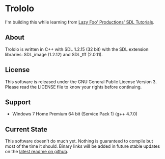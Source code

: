 # Trololo
I'm building this while learning from [Lazy Foo' Productions' SDL Tutorials](http://lazyfoo.net/SDL_tutorials/). 

## About
Trololo is written in C++ with SDL 1.2.15 (32 bit) with the SDL extension libraries: SDL_image (1.2.12) and SDL_tff (2.0.11).

## License
This software is released under the GNU General Public License Version 3. Please read the LICENSE file to know your rights before continuing. 

## Support
* Windows 7 Home Premium 64 bit (Service Pack 1) (g++ 4.7.0)

## Current State
This software doesn't do much yet. Nothing is guaranteed to compile but most of the time it should. Binary links will be added in future stable updates on the [latest readme on github](https://github.com/Kris619/Trololo/).